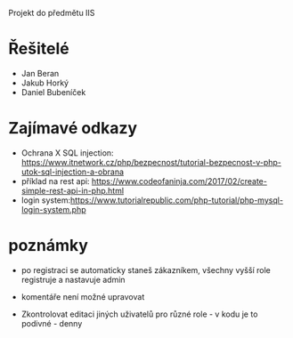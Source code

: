 ﻿Projekt do předmětu IIS

# Řešitelé
* Jan Beran
* Jakub Horký 
* Daniel Bubeníček

# Zajímavé odkazy
* Ochrana X SQL injection: https://www.itnetwork.cz/php/bezpecnost/tutorial-bezpecnost-v-php-utok-sql-injection-a-obrana
* příklad na rest api: https://www.codeofaninja.com/2017/02/create-simple-rest-api-in-php.html
* login system:https://www.tutorialrepublic.com/php-tutorial/php-mysql-login-system.php


# poznámky
* po registraci se automaticky staneš zákazníkem, všechny vyšší role registruje a nastavuje admin
* komentáře není možné upravovat

* Zkontrolovat editaci jiných uživatelů pro různé role - v kodu je to podivné - denny
